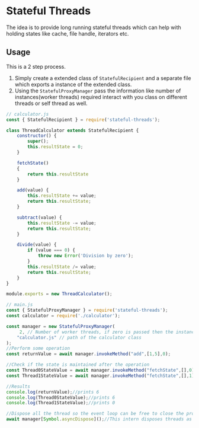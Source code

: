 # Stateful Threads

The idea is to provide long running stateful threads which can help with holding states like cache, file handle, iterators etc.

## Usage
This is a 2 step process.
1. Simply create a extended class of `StatefulRecipient` and a separate file which exports a instance of the extended class.
2. Using the `StatefulProxyManager` pass the information like number of instances(worker threads) required interact with you class on different threads or self thread as well.

```javascript
// calculator.js
const { StatefulRecipient } = require('stateful-threads');

class ThreadCalculator extends StatefulRecipient {
    constructor() {
        super();
        this.resultState = 0;
    }

    fetchState()
    {
        return this.resultState
    }

    add(value) {
        this.resultState += value;
        return this.resultState;
    }

    subtract(value) {
        this.resultState -= value;
        return this.resultState;
    }

    divide(value) {
        if (value === 0) {
            throw new Error('Division by zero');
        }
        this.resultState /= value;
        return this.resultState;
    }
}

module.exports = new ThreadCalculator();
```

```javascript
// main.js
const { StatefulProxyManager } = require('stateful-threads');
const calculator = require('./calculator');

const manager = new StatefulProxyManager(
     2, // Number of worker threads, if zero is passed then the instance in created on main thread instead of separate thread
    "calculator.js" // path of the calculator class
);
//Perform some operation
const returnValue = await manager.invokeMethod("add",[1,5],0);

//Check if the state is maintained after the operation
const Thread0StateValue = await manager.invokeMethod("fetchState",[],0);
const Thread1StateValue = await manager.invokeMethod("fetchState",[],1);

//Results
console.log(returnValue);//prints 6
console.log(Thread0StateValue);//prints 6
console.log(Thread1StateValue);//prints 0

//Dispose all the thread so the event loop can be free to close the process.
await manager[Symbol.asyncDispose]();//This intern disposes threads as well.
```